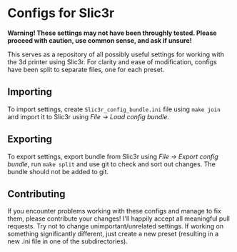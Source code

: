 # Configs for Slic3r
**Warning! These settings may not have been throughly tested. Please proceed with caution, use common sense, and ask if unsure!**

This serves as a repository of all possibly useful settings for working with the 3d printer using Slic3r. For clarity and ease of modification,
configs have been split to separate files, one for each preset.

## Importing
To import settings, create `Slic3r_config_bundle.ini` file using `make join` and import it to Slic3r using *File -> Load config bundle*.

## Exporting
To export settings, export bundle from Slic3r using *File -> Export config bundle*, run `make split` and use git to check and sort out changes.
The bundle should not be added to git.

## Contributing
If you encounter problems working with these configs and manage to fix them, please contribute your changes! I'll happily accept all meaningful pull requests.
Try not to change unimportant/unrelated settings. If working on something significantly different, just create a new preset (resulting in a new .ini file in one of the subdirectories).
